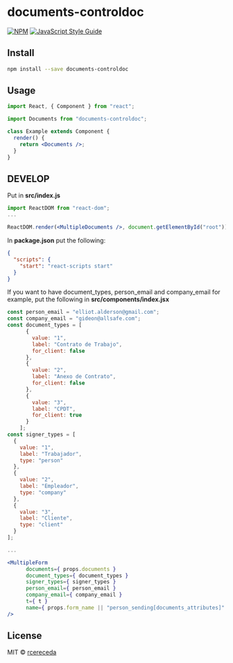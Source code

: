 # documents-controldoc

>

[![NPM](https://img.shields.io/npm/v/documents-controldoc.svg)](https://www.npmjs.com/package/documents-controldoc) [![JavaScript Style Guide](https://img.shields.io/badge/code_style-standard-brightgreen.svg)](https://standardjs.com)

## Install

```bash
npm install --save documents-controldoc
```

## Usage

```jsx
import React, { Component } from "react";

import Documents from "documents-controldoc";

class Example extends Component {
  render() {
    return <Documents />;
  }
}
```

## DEVELOP

Put in **src/index.js**

```jsx
import ReactDOM from "react-dom";
...

ReactDOM.render(<MultipleDocuments />, document.getElementById("root"));
```

In **package.json** put the following:

```json
{
  "scripts": {
    "start": "react-scripts start"
  }
}
```

If you want to have document_types, person_email and company_email for example, put the following in **src/components/index.jsx**

```jsx
const person_email = "elliot.alderson@gmail.com";
const company_email = "gideon@allsafe.com";
const document_types = [
      {
        value: "1",
        label: "Contrato de Trabajo",
        for_client: false
      },
      {
        value: "2",
        label: "Anexo de Contrato",
        for_client: false
      },
      {
        value: "3",
        label: "CPDT",
        for_client: true
      }
    ];
const signer_types = [
  {
    value: "1",
    label: "Trabajador",
    type: "person"
  },
  {
    value: "2",
    label: "Empleador",
    type: "company"
  },
  {
    value: "3",
    label: "Cliente",
    type: "client"
  }
];

...

<MultipleForm
      documents={ props.documents }
      document_types={ document_types }
      signer_types={ signer_types }
      person_email={ person_email }
      company_email={ company_email }
      t={ t }
      name={ props.form_name || "person_sending[documents_attributes]" }
/>

```

## License

MIT © [rcereceda](https://github.com/rcereceda)
